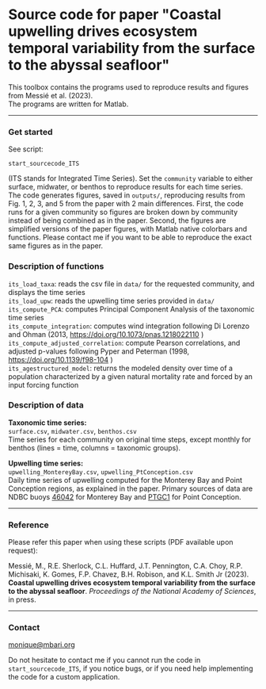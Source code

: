 # Source code for paper "Coastal upwelling drives ecosystem temporal variability from the surface to the abyssal seafloor" #

This toolbox contains the programs used to reproduce results and figures from Messié et al. (2023).   
The programs are written for Matlab.

* * *

### Get started ###

See script:  

	start_sourcecode_ITS

(ITS stands for Integrated Time Series). Set the `community` variable to either surface, midwater, or benthos to reproduce results for each time series.    
The code generates figures, saved in `outputs/`, reproducing results from Fig. 1, 2, 3, and 5 from the paper with 2 main differences. First, the code runs for a given community so figures are broken down by community instead of being combined as in the paper. Second, the figures are simplified versions of the paper figures, with Matlab native colorbars and functions. Please contact me if you want to be able to reproduce the exact same figures as in the paper.
  
### Description of functions ### 

`its_load_taxa`: reads the csv file in `data/` for the requested community, and displays the time series  
`its_load_upw`: reads the upwelling time series provided in `data/`  
`its_compute_PCA`: computes Principal Component Analysis of the taxonomic time series  
`its_compute_integration`: computes wind integration following Di Lorenzo and Ohman (2013, https://doi.org/10.1073/pnas.1218022110 )  
`its_compute_adjusted_correlation`: compute Pearson correlations, and adjusted p-values following Pyper and Peterman (1998, https://doi.org/10.1139/f98-104 )  
`its_agestructured_model`: returns the modeled density over time of a population characterized by a given natural mortality rate and forced by an input forcing function  

### Description of data ###

**Taxonomic time series:**  
`surface.csv`, `midwater.csv`, `benthos.csv`  
Time series for each community on original time steps, except monthly for benthos (lines = time, columns = taxonomic groups).

**Upwelling time series:**  
`upwelling_MontereyBay.csv`, `upwelling_PtConception.csv`  
Daily time series of upwelling computed for the Monterey Bay and Point Conception regions, as explained in the paper. Primary sources of data are NDBC buoys [46042](https://www.ndbc.noaa.gov/station_history.php?station=46042) for Monterey Bay and [PTGC1](https://www.ndbc.noaa.gov/station_history.php?station=ptgc1) for Point Conception. 


* * *

### Reference ###

Please refer this paper when using these scripts (PDF available upon request):  

Messié, M., R.E. Sherlock, C.L. Huffard, J.T. Pennington, C.A. Choy, R.P. Michisaki, K. Gomes, F.P. Chavez, B.H. Robison, and K.L. Smith Jr (2023). **Coastal upwelling drives ecosystem temporal variability from the surface to the abyssal seafloor**.  *Proceedings of the National Academy of Sciences*, in press.

* * *

### Contact ###

monique@mbari.org

Do not hesitate to contact me if you cannot run the code in `start_sourcecode_ITS`, if you notice bugs, or if you need help implementing the code for a custom application.